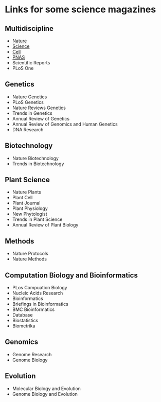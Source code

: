 Links for some science magazines
======

Multidiscipline
------

* [Nature](http://www.nature.com/nature/current_issue.html)
* [Science](http://www.sciencemag.org/content/current)
* [Cell](http://www.cell.com/cell/current)
* [PNAS](http://www.pnas.org/content/current)
* Scientific Reports
* PLoS One

Genetics
------

* Nature Genetics
* PLoS Genetics
* Nature Reviews Genetics
* Trends in Genetics
* Annual Review of Genetics
* Annual Review of Genomics and Human Genetics
* DNA Research

Biotechnology
------

* Nature Biotechnology
* Trends in Biotechnology

Plant Science
------

* Nature Plants
* Plant Cell
* Plant Journal
* Plant Physiology
* New Phytologist
* Trends in Plant Science
* Annual Review of Plant Biology

Methods
------

* Nature Protocols
* Nature Methods

Computation Biology and Bioinformatics
------

* PLos Compuation Biology
* Nucleic Acids Research
* Bioinformatics
* Briefings in Bioinformatics
* BMC Bioinformatics
* Database
* Biostatistics
* Biometrika

Genomics
------

* Genome Research
* Genome Biology

Evolution
-----

* Molecular Biology and Evolution
* Genome Biology and Evolution




